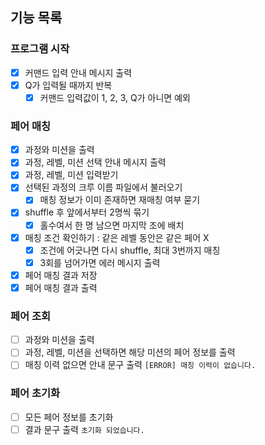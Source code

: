 ## 기능 목록

### 프로그램 시작

- [x] 커맨드 입력 안내 메시지 출력
- [x] Q가 입력될 때까지 반복
  - [x] 커맨드 입력값이 1, 2, 3, Q가 아니면 예외

### 페어 매칭

- [x] 과정와 미션을 출력
- [x] 과정, 레벨, 미션 선택 안내 메시지 출력
- [x] 과정, 레벨, 미션 입력받기
- [x] 선택된 과정의 크루 이름 파일에서 불러오기
  - [x] 매칭 정보가 이미 존재하면 재매칭 여부 묻기
- [x] shuffle 후 앞에서부터 2명씩 묶기
  - [x] 홀수여서 한 명 남으면 마지막 조에 배치
- [x] 매칭 조건 확인하기 : 같은 레벨 동안은 같은 페어 X
  - [x] 조건에 어긋나면 다시 shuffle, 최대 3번까지 매칭
  - [x] 3회를 넘어가면 에러 메시지 출력
- [x] 페어 매칭 결과 저장
- [x] 페어 매칭 결과 출력

### 페어 조회

- [ ] 과정와 미션을 출력
- [ ] 과정, 레벨, 미션을 선택하면 해당 미션의 페어 정보를 출력
- [ ] 매칭 이력 없으면 안내 문구 출력 `[ERROR] 매칭 이력이 없습니다.`

### 페어 초기화

- [ ] 모든 페어 정보를 초기화
- [ ] 결과 문구 출력 `초기화 되었습니다. `
